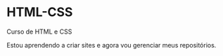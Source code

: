 # HTML-CSS
 Curso de HTML e CSS

 Estou aprendendo a criar sites e agora vou gerenciar meus repositórios.
